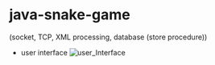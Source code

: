 # java-snake-game
(socket, TCP, XML processing, database (store procedure))
+ user interface
![user_Interface](https://user-images.githubusercontent.com/94124019/177462371-a63651ee-7c3a-4917-add7-835757969b35.png)

